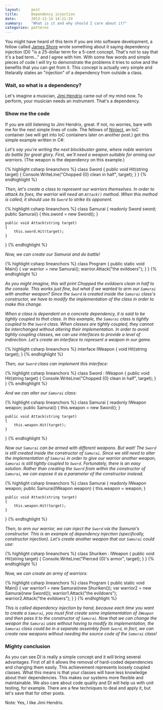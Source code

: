 ```yaml
---
layout:     post
title:      Dependency injection
date:       2013-12-14 14:21:19
summary:    "What is it and why should I care about it?"
categories: patterns
---
```


You might have heard of this term if you are into software development, a fellow called <a href="http://www.jamesshore.com/" target="_blank">James Shore</a> wrote something about it saying dependency injection (DI) "is a 25-dollar term for a 5-cent concept. That's not to say that it's a bad term..." and I agree with him. With some few words and simple pieces of code I will try to demonstrate the problems it tries to solve and the benefits that you can get from it. This concept is actually very simple and litelarally states an "injection" of a dependency from outside a class. 

### Wait, so what is a dependency? 

Let's imagine a musician, <a href="http://www.youtube.com/watch?v=LvmKlZGTTU4" target="_blank">Jimi Hendrix</a> came out of my mind now. To perform, your musician needs an instrument. That's a dependency. 

### Show me the code

If you are still listening to Jimi Hendrix, great. If not, no worries, bare with me for the next simple lines of code. The fellows of <a href="http://www.ninject.org/" target="_blank">Ninject</a>, an IoC container (we will get into IoC containers later on another post.) got this simple example written in C#:

<i>Let's say you're writing the next blockbuster game, where noble warriors do battle for great glory. First, we'll need a weapon suitable for arming our warriors.</i> (The weapon is the dependency on this example.)

{% highlight csharp lineanchors %}
class Sword
{
    public void Hit(string target)
	{
		Console.WriteLine("Chopped {0} clean in half", target);
	}
}
{% endhighlight %}

<i>Then, let's create a class to represent our warriors themselves. In order to attack its foes, the warrior will need an `Attack()` method. When this method is called, it should use its `Sword` to strike its opponent.</i>

{% highlight csharp lineanchors %}
class Samurai
{
	readonly Sword sword;
    public Samurai() 
    {
        this.sword = new Sword();
    }

	public void Attack(string target)
    {
        this.sword.Hit(target);
    }
}
{% endhighlight %}

<i>Now, we can create our Samurai and do battle!</i>

{% highlight csharp lineanchors %}
class Program
{
    public static void Main() 
    {
        var warrior = new Samurai();
        warrior.Attack("the evildoers");
    }
}
{% endhighlight %}
	
<i>As you might imagine, this will print Chopped the evildoers clean in half to the console. This works just fine, but what if we wanted to arm our `Samurai` with another weapon? Since the `Sword` is created inside the `Samurai` class's constructor, we have to modify the implementation of the class in order to make this change.

When a class is dependent on a concrete dependency, it is said to be tightly coupled to that class. In this example, the `Samurai` class is tightly coupled to the `Sword` class. When classes are tightly coupled, they cannot be interchanged without altering their implementation. In order to avoid tightly coupling classes, we can use interfaces to provide a level of indirection. Let's create an interface to represent a weapon in our game.</i>

{% highlight csharp lineanchors %}
interface IWeapon
{
    void Hit(string target);
}
{% endhighlight %}
	
<i>Then, our `Sword` class can implement this interface:</i>

{% highlight csharp lineanchors %}
class Sword : IWeapon
{
    public void Hit(string target) 
    {
        Console.WriteLine("Chopped {0} clean in half", target);
    }
}
{% endhighlight %}
	
<i>And we can alter our `Samurai` class:</i>

{% highlight csharp lineanchors %}
class Samurai
{
    readonly IWeapon weapon;
    public Samurai() 
    {
        this.weapon = new Sword();
    }

	public void Attack(string target) 
    {
        this.weapon.Hit(target);
    }
}
{% endhighlight %}
	
<i>Now our `Samurai` can be armed with different weapons. But wait! The `Sword` is still created inside the constructor of `Samurai`. Since we still need to alter the implementation of `Samurai` in order to give our warrior another weapon, `Samurai` is still tightly coupled to `Sword`.
</i>
<i>Fortunately, there is an easy solution. Rather than creating the `Sword` from within the constructor of `Samurai`, we can expose it as a parameter of the constructor instead.</i>

{% highlight csharp lineanchors %}
class Samurai
{
    readonly IWeapon weapon;
    public Samurai(IWeapon weapon) 
    {
        this.weapon = weapon;
    }

    public void Attack(string target) 
    {
        this.weapon.Hit(target);
    }
 }
{% endhighlight %}

<i>Then, to arm our warrior, we can inject the `Sword` via the Samurai's constructor. This is an example of dependency injection (specifically, constructor injection). Let's create another weapon that our `Samurai` could use:</i>

{% highlight csharp lineanchors %}
class Shuriken : IWeapon
{
    public void Hit(string target)
    {
        Console.WriteLine("Pierced {0}'s armor", target);
    }
 }
{% endhighlight %}

<i>Now, we can create an army of warriors:</i>

{% highlight csharp lineanchors %}
class Program
{
    public static void Main() 
    {
        var warrior1 = new Samurai(new Shuriken());
        var warrior2 = new Samurai(new Sword());
        warrior1.Attack("the evildoers");
        warrior2.Attack("the evildoers");
    }
}
{% endhighlight %}

<i>This is called dependency injection by hand, because each time you want to create a `Samurai`, you must first create some implementation of `IWeapon` and then pass it to the constructor of `Samurai`. Now that we can change the weapon the `Samurai` uses without having to modify its implementation, the `Samurai` class could be in a separate assembly from `Sword`, in fact, we can create new weapons without needing the source code of the `Samurai` class!</i>

### Mighty conclusion

As you can see DI is really a simple concept and it will bring several advantages. First of all it allows the removal of hard-coded dependencies and changing them easily. This achievement represents loosely coupled classes. What this means is that your classes will have less knowledge about their dependencies. This makes our systems more flexible and maintainable. We also care about code quality and DI will help us with unit testing, for example. There are a few techniques to deal and apply it, but let's save that for other posts.

Note: Yes, I like Jimi Hendrix.
